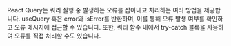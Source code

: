 React Query는 쿼리 실행 중 발생하는 오류를 잡아내고 처리하는 여러 방법을 제공합니다. useQuery 훅은 error와 isError를 반환하며, 이를 통해 오류 발생 여부를 확인하고 오류 메시지에 접근할 수 있습니다. 또한, 쿼리 함수 내에서 try-catch 블록을 사용하여 오류를 직접 처리할 수도 있습니다.